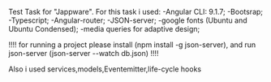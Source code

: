 Test Task for "Jappware".
For this task i used:
-Angular CLI: 9.1.7;
-Bootsrap;
-Typescript;
-Angular-router;
-JSON-server;
-google fonts (Ubuntu and Ubuntu Condensed);
-media queries for adaptive design;

!!!! for running a project please install (npm install -g json-server),
      and run json-server (json-server --watch db.json) !!!!

Also i used services,models,Eventemitter,life-cycle hooks
